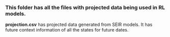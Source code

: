 ### This folder has all the files with projected data being used in RL models.
**projection.csv** has projected data generated from SEIR models. It has future context information of all the states for future dates.
